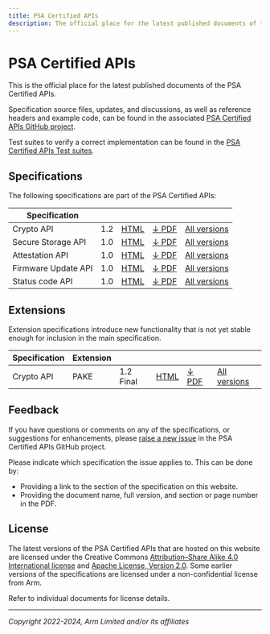 ```yaml
---
title: PSA Certified APIs
description: The official place for the latest published documents of the PSA Certified APIs
---
```


<!--
SPDX-FileCopyrightText: Copyright 2022-2024 Arm Limited and/or its affiliates <open-source-office@arm.com>
SPDX-License-Identifier: CC-BY-SA-4.0
-->

# PSA Certified APIs

This is the official place for the latest published documents of the PSA Certified APIs.

Specification source files, updates, and discussions, as well as reference headers and example code, can be found in the associated [PSA Certified APIs GitHub project][psa-api-gh].

Test suites to verify a correct implementation can be found in the [PSA Certified APIs Test suites][psa-api-ats].

[psa-api-gh]:       https://github.com/arm-software/psa-api
[psa-api-ats]:      https://github.com/ARM-software/psa-arch-tests/tree/main/api-tests/dev_apis


## Specifications

The following specifications are part of the PSA Certified APIs:

Specification | | | | |
-|-|-|-|-
Crypto API | 1.2 | [HTML][crypto-html] | [&darr; PDF][crypto-pdf] | [All versions](crypto/)
Secure Storage API | 1.0 | [HTML][storage-html] | [&darr; PDF][storage-pdf] | [All versions](storage/)
Attestation API | 1.0 | [HTML][attestation-html] | [&darr; PDF][attestation-pdf] | [All versions](attestation/)
Firmware Update API | 1.0 | [HTML][fwu-html] | [&darr; PDF][fwu-pdf] | [All versions](fwu/)
Status code API | 1.0 | [HTML][status-code-html] | [&darr; PDF][status-code-pdf] | [All versions](status-code/)

## Extensions

Extension specifications introduce new functionality that is not yet stable enough for inclusion in the main specification.

Specification | Extension | | | | |
-|-|-|-|-|-
Crypto API | PAKE | 1.2 Final | [HTML][pake-html] | [&darr; PDF][pake-pdf] | [All versions](crypto/)

[status-code-html]:  status-code/1.0/
[status-code-pdf]:   status-code/1.0/IHI0097-PSA_Certified_Status_code_API-1.0.3.pdf
[crypto-html]:       crypto/1.2/
[crypto-pdf]:        crypto/1.2/IHI0086-PSA_Certified_Crypto_API-1.2.1.pdf
[storage-html]:      storage/1.0/
[storage-pdf]:       storage/1.0/IHI0087-PSA_Certified_Secure_Storage_API-1.0.3.pdf
[attestation-html]:  attestation/1.0/
[attestation-pdf]:   attestation/1.0/IHI0085-PSA_Certified_Attestation_API-1.0.3.pdf
[fwu-html]:          fwu/1.0/
[fwu-pdf]:           fwu/1.0/IHI0093-PSA_Certified_Firmware_Update_API-1.0.0.pdf
[pake-html]:         crypto/1.2/ext-pake/
[pake-pdf]:          crypto/1.2/ext-pake/AES0058-PSA_Certified_Crypto_API-1.2_PAKE_Extension.1.pdf

## Feedback

If you have questions or comments on any of the specifications, or suggestions for enhancements, please [raise a new issue][psa-api-issue] in the PSA Certified APIs GitHub project.

Please indicate which specification the issue applies to. This can be done by:

* Providing a link to the section of the specification on this website.
* Providing the document name, full version, and section or page number in the PDF.

[psa-api-issue]:    https://github.com/arm-software/psa-api/issues/new

## License

The latest versions of the PSA Certified APIs that are hosted on this website are licensed under the Creative Commons [Attribution–Share Alike 4.0 International license][CC-BY-SA-4.0] and [Apache License, Version 2.0][APACHE-2.0]. Some earlier versions of the specifications are licensed under a non-confidential license from Arm.

Refer to individual documents for license details.

[CC-BY-SA-4.0]:     https://creativecommons.org/licenses/by/4.0
[APACHE-2.0]:       https://www.apache.org/licenses/LICENSE-2.0

----

*Copyright 2022-2024, Arm Limited and/or its affiliates*
